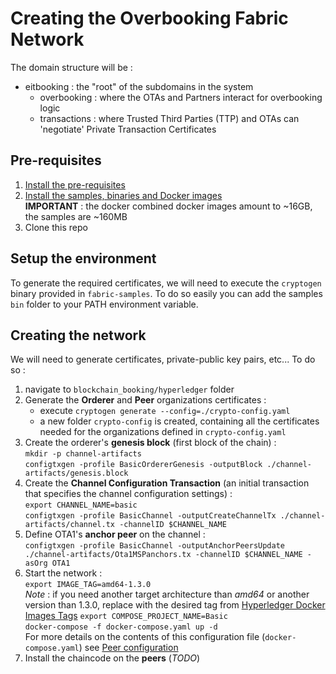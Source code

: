 # Creating the Overbooking Fabric Network

The domain structure will be :
* eitbooking : the "root" of the subdomains in the system
    * overbooking : where the OTAs and Partners interact for overbooking logic
    * transactions : where Trusted Third Parties (TTP) and OTAs can 'negotiate' Private Transaction Certificates

## Pre-requisites

1. [Install the pre-requisites](https://hyperledger-fabric.readthedocs.io/en/latest/prereqs.html)
2. [Install the samples, binaries and Docker images](https://hyperledger-fabric.readthedocs.io/en/latest/install.html) \
**IMPORTANT** : the docker combined docker images amount to ~16GB, the samples are ~160MB
3. Clone this repo

## Setup the environment

To generate the required certificates, we will need to execute the `cryptogen` binary provided in `fabric-samples`. To
do so easily you can add the samples `bin` folder to your PATH environment variable.

## Creating the network

We will need to generate certificates, private-public key pairs, etc... To do so :

1. navigate to `blockchain_booking/hyperledger` folder
2. Generate the **Orderer** and **Peer** organizations certificates :
    * execute `cryptogen generate --config=./crypto-config.yaml`
    * a new folder `crypto-config` is created, containing all the certificates needed for the organizations defined in
    `crypto-config.yaml`
3. Create the orderer's **genesis block** (first block of the chain) : \
`mkdir -p channel-artifacts` \
`configtxgen -profile BasicOrdererGenesis -outputBlock ./channel-artifacts/genesis.block`
4. Create the **Channel Configuration Transaction** (an initial transaction that specifies the channel configuration settings) : \
`export CHANNEL_NAME=basic` \
`configtxgen -profile BasicChannel -outputCreateChannelTx ./channel-artifacts/channel.tx -channelID $CHANNEL_NAME`
5. Define OTA1's **anchor peer** on the channel : \
`configtxgen -profile BasicChannel -outputAnchorPeersUpdate ./channel-artifacts/Ota1MSPanchors.tx -channelID $CHANNEL_NAME -asOrg OTA1`
6. Start the network : \
`export IMAGE_TAG=amd64-1.3.0` \
*Note* : if you need another target architecture than *amd64* or another version than 1.3.0, replace with the desired 
tag from [Hyperledger Docker Images Tags](https://hub.docker.com/r/hyperledger/fabric-orderer/tags/)
`export COMPOSE_PROJECT_NAME=Basic` \
`docker-compose -f docker-compose.yaml up -d` \
For more details on the contents of this configuration file (`docker-compose.yaml`) see [Peer configuration](../architecture/peers/configuration/peer_container_images.md)
7. Install the chaincode on the **peers** (*TODO*)
